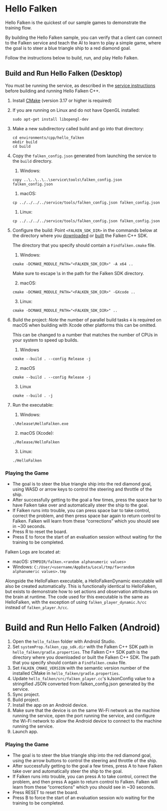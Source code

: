 # Hello Falken

Hello Falken is the quickest of our sample games to demonstrate the training
flow.

By building the Hello Falken sample, you can verify that a client can connect to
the Falken service and teach the AI to learn to play a simple game, where the
goal is to steer a blue triangle ship to a red diamond goal.

Follow the instructions below to build, run, and play Hello Falken.

## Build and Run Hello Falken (Desktop)
You must be running the service, as described in the
[service instructions](../../../service/README.md)
before building and running Hello Falken C++.

1. Install [CMake](https://cmake.org/install)
   (version 3.17 or higher is required)
1. If you are running on Linux and do not have OpenGL installed:
   ```
   sudo apt-get install libopengl-dev
   ```
1. Make a new subdirectory called build and go into that directory:
   ```
   cd environments/cpp/hello_falken
   mkdir build
   cd build
   ```
1. Copy the `falken_config.json` generated from launching the service to the
   `build` directory.
   1. Windows:
   ```
   copy ..\..\..\..\service\tools\falken_config.json falken_config.json
   ```
   1. macOS:
   ```
   cp ../../../../service/tools/falken_config.json falken_config.json
   ```
   1. Linux:
   ```
   cp ../../../../service/tools/falken_config.json falken_config.json
   ```
1. Configure the build:
   Point `<FALKEN_SDK_DIR>` in the commands below at the directory where you
   [downloaded](https://github.com/google-research/falken/releases/) or
   [built](../../../sdk/cpp/README.md) the Falken C++ SDK.

   The directory that you specify should contain a `Findfalken.cmake` file.

    1. Windows:
    ```
    cmake -DCMAKE_MODULE_PATH="<FALKEN_SDK_DIR>" -A x64 ..
    ```
    Make sure to escape \s in the path for the Falken SDK directory.

    2. macOS:
    ```
    cmake -DCMAKE_MODULE_PATH="<FALKEN_SDK_DIR>" -GXcode ..
    ```
    3. Linux:
    ```
    cmake -DCMAKE_MODULE_PATH="<FALKEN_SDK_DIR>" ..
    ```
1. Build the project:
   *Note* the number of parallel build tasks `4` is required on macOS when
   building with Xcode other platforms this can be omitted.

   This can be changed to a number that matches the number of CPUs in your
   system to speed up builds.

   1. Windows
   ```
   cmake --build . --config Release -j
   ```
   2. macOS
   ```
   cmake --build . --config Release -j
   ```
   3. Linux
   ```
   cmake --build . -j
   ```
1. Run the executable:
   1. Windows:
   ```
   .\Release\HelloFalken.exe
   ```
   2. macOS (Xcode):
   ```
   ./Release/HelloFalken
   ```
   3. Linux:
   ```
   ./HelloFalken
   ```

### Playing the Game

 * The goal is to steer the blue triangle ship into the red diamond goal, using
   WASD or arrow keys to control the steering and throttle of the ship.
 * After successfully getting to the goal a few times, press the space bar to
   have Falken take over and automatically steer the ship to the goal.
 * If Falken runs into trouble, you can press space bar to take control, correct
   the problem, and then press space bar again to return control to Falken.
   Falken will learn from these “corrections” which you should see in ~30
   seconds.
 * Press R to reset the board.
 * Press E to force the start of an evaluation session without waiting for the
   training to be completed.

 Falken Logs are located at:
 - macOS: `$TMPDIR/falken.<random alphanumeric values>`
 - Windows:
   `C:/User/<username/AppData/Local/tmp/fa<random alphanumeric values>.tmp`

Alongside the HelloFalken executable, a HelloFalkenDynamic executable will also
be created automatically.
This is functionally identical to HelloFalken, but exists to demonstrate how to
set actions and
observation attributes on the brain at runtime. The code used for this
executable is the same as HelloFalken,
with the exception of using `falken_player_dynamic.h/cc` instead of
`falken_player.h/cc`.

# Build and Run Hello Falken (Android)
1. Open the `hello_falken` folder with Android Studio.
2. Set `systemProp.falken_cpp_sdk.dir` with the Falken C++ SDK path in
   `hello_falken/gradle.properties`.
   The Falken C++ SDK path is the directory where you downloaded or built the
   Falken C++ SDK.
   The path that you specify should contain a `Findfalken.cmake` file.
3. Set `FALKEN_CMAKE_VERSION` with the semantic version number of the installed
   CMake in `hello_falken/gradle.properties`.
4. Update `hello_falken/src/falken_player.cc`'s kJsonConfig value to a
   stringified JSON converted from falken_config.json generated by the service.
5. Sync project.
6. Build project.
7. Install the app on an Android device.
8. Make sure that the device is on the same Wi-Fi network as the machine running
   the service, open
   the port running the service, and configure the Wi-Fi network to allow the
   Android device to connect to the machine running the service.
9. Launch app.

### Playing the Game

 * The goal is to steer the blue triangle ship into the red diamond goal, using
   the arrow buttons to control the steering and throttle of the ship.
 * After successfully getting to the goal a few times, press A to
   have Falken take over and automatically steer the ship to the goal.
 * If Falken runs into trouble, you can press A to take control, correct
   the problem, and then press A again to return control to Falken.
   Falken will learn from these “corrections” which you should see in ~30
   seconds.
 * Press RESET to reset the board.
 * Press B to force the start of an evaluation session w/o waiting for the
   training to be completed.
